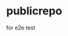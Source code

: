 # publicrepo
for e2e test


















































































































































































































































































































































































































































































































































































































































































































































































































































































































































































































































































































































































































































































































































































































































































































































































































































































































































































































































































































































































































































































































































































































































































































































































































































































































































































































































































































































































































































































































































































































































































































































































































































































































































































































































































































































































































































































































































































































































































































































































































































































































































































































































































































































































































































































































































































































































































































































































